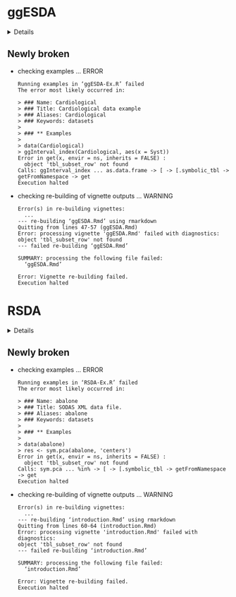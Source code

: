 # ggESDA

<details>

* Version: 0.2.0
* GitHub: https://github.com/kiangkiangkiang/ggESDA
* Source code: https://github.com/cran/ggESDA
* Date/Publication: 2022-08-19 08:40:10 UTC
* Number of recursive dependencies: 206

Run `revdepcheck::cloud_details(, "ggESDA")` for more info

</details>

## Newly broken

*   checking examples ... ERROR
    ```
    Running examples in ‘ggESDA-Ex.R’ failed
    The error most likely occurred in:
    
    > ### Name: Cardiological
    > ### Title: Cardiological data example
    > ### Aliases: Cardiological
    > ### Keywords: datasets
    > 
    > ### ** Examples
    > 
    > data(Cardiological)
    > ggInterval_index(Cardiological, aes(x = Syst))
    Error in get(x, envir = ns, inherits = FALSE) : 
      object 'tbl_subset_row' not found
    Calls: ggInterval_index ... as.data.frame -> [ -> [.symbolic_tbl -> getFromNamespace -> get
    Execution halted
    ```

*   checking re-building of vignette outputs ... WARNING
    ```
    Error(s) in re-building vignettes:
      ...
    --- re-building ‘ggESDA.Rmd’ using rmarkdown
    Quitting from lines 47-57 (ggESDA.Rmd) 
    Error: processing vignette 'ggESDA.Rmd' failed with diagnostics:
    object 'tbl_subset_row' not found
    --- failed re-building ‘ggESDA.Rmd’
    
    SUMMARY: processing the following file failed:
      ‘ggESDA.Rmd’
    
    Error: Vignette re-building failed.
    Execution halted
    ```

# RSDA

<details>

* Version: 3.0.13
* GitHub: NA
* Source code: https://github.com/cran/RSDA
* Date/Publication: 2022-07-16 07:30:37 UTC
* Number of recursive dependencies: 151

Run `revdepcheck::cloud_details(, "RSDA")` for more info

</details>

## Newly broken

*   checking examples ... ERROR
    ```
    Running examples in ‘RSDA-Ex.R’ failed
    The error most likely occurred in:
    
    > ### Name: abalone
    > ### Title: SODAS XML data file.
    > ### Aliases: abalone
    > ### Keywords: datasets
    > 
    > ### ** Examples
    > 
    > data(abalone)
    > res <- sym.pca(abalone, 'centers')
    Error in get(x, envir = ns, inherits = FALSE) : 
      object 'tbl_subset_row' not found
    Calls: sym.pca ... %in% -> [ -> [.symbolic_tbl -> getFromNamespace -> get
    Execution halted
    ```

*   checking re-building of vignette outputs ... WARNING
    ```
    Error(s) in re-building vignettes:
      ...
    --- re-building ‘introduction.Rmd’ using rmarkdown
    Quitting from lines 60-64 (introduction.Rmd) 
    Error: processing vignette 'introduction.Rmd' failed with diagnostics:
    object 'tbl_subset_row' not found
    --- failed re-building ‘introduction.Rmd’
    
    SUMMARY: processing the following file failed:
      ‘introduction.Rmd’
    
    Error: Vignette re-building failed.
    Execution halted
    ```

